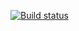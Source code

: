 [![Build status](https://ci.appveyor.com/api/projects/status/cccx6fivqjtlj77b?svg=true)](https://ci.appveyor.com/project/Yushkevich-A-A/pure-functions)
